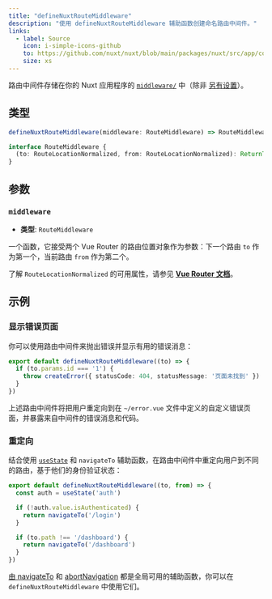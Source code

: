 ```yaml
---
title: "defineNuxtRouteMiddleware"
description: "使用 defineNuxtRouteMiddleware 辅助函数创建命名路由中间件。"
links:
  - label: Source
    icon: i-simple-icons-github
    to: https://github.com/nuxt/nuxt/blob/main/packages/nuxt/src/app/composables/router.ts
    size: xs
---
```


路由中间件存储在你的 Nuxt 应用程序的 [`middleware/`](/docs/guide/directory-structure/middleware) 中（除非 [另有设置](/docs/api/nuxt-config#middleware)）。

## 类型

```ts
defineNuxtRouteMiddleware(middleware: RouteMiddleware) => RouteMiddleware

interface RouteMiddleware {
  (to: RouteLocationNormalized, from: RouteLocationNormalized): ReturnType<NavigationGuard>
}
```

## 参数

### `middleware`

- **类型**: `RouteMiddleware`

一个函数，它接受两个 Vue Router 的路由位置对象作为参数：下一个路由 `to` 作为第一个，当前路由 `from` 作为第二个。

了解 `RouteLocationNormalized` 的可用属性，请参见 **[Vue Router 文档](https://router.vuejs.org/api/#RouteLocationNormalized)**。

## 示例

### 显示错误页面

你可以使用路由中间件来抛出错误并显示有用的错误消息：

```ts [middleware/error.ts]
export default defineNuxtRouteMiddleware((to) => {
  if (to.params.id === '1') {
    throw createError({ statusCode: 404, statusMessage: '页面未找到' })
  }
})
```

上述路由中间件将把用户重定向到在 `~/error.vue` 文件中定义的自定义错误页面，并暴露来自中间件的错误消息和代码。

### 重定向

结合使用 [`useState`](/docs/api/composables/use-state) 和 `navigateTo` 辅助函数，在路由中间件中重定向用户到不同的路由，基于他们的身份验证状态：

```ts [middleware/auth.ts]
export default defineNuxtRouteMiddleware((to, from) => {
  const auth = useState('auth')

  if (!auth.value.isAuthenticated) {
    return navigateTo('/login')
  }

  if (to.path !== '/dashboard') {
    return navigateTo('/dashboard')
  }
})
```

[由 navigateTo](/docs/api/utils/navigate-to) 和 [abortNavigation](/docs/api/utils/abort-navigation) 都是全局可用的辅助函数，你可以在 `defineNuxtRouteMiddleware` 中使用它们。